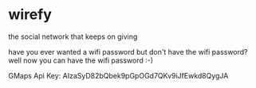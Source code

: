 # wirefy
the social network that keeps on giving

have you ever wanted a wifi password but don't have the wifi password? well now you can have the wifi password :-)

GMaps Api Key: AIzaSyD82bQbek9pGpOGd7QKv9iJfEwkd8QygJA
